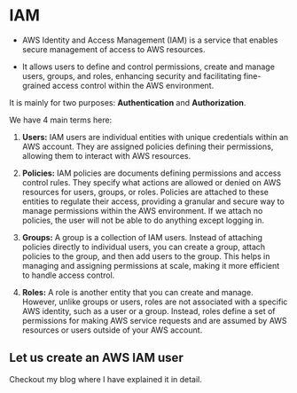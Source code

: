 # IAM #

* AWS Identity and Access Management (IAM) is a service that enables secure management of access to AWS resources.

* It allows users to define and control permissions, create and manage users, groups, and roles, enhancing security and facilitating fine-grained access control within the AWS environment.

It is mainly for two purposes: <b>Authentication</b> and <b>Authorization</b>.



We have 4 main terms here:

1. <b>Users:</b> IAM users are individual entities with unique credentials within an AWS account. They are assigned policies defining their permissions, allowing them to interact with AWS resources.

2. <b>Policies:</b> IAM policies are documents defining permissions and access control rules. They specify what actions are allowed or denied on AWS resources for users, groups, or roles. Policies are attached to these entities to regulate their access, providing a granular and secure way to manage permissions within the AWS environment. If we attach no policies, the user will not be able to do anything except logging in.

3. <b>Groups:</b> A group is a collection of IAM users. Instead of attaching policies directly to individual users, you can create a group, attach policies to the group, and then add users to the group. This helps in managing and assigning permissions at scale, making it more efficient to handle access control.

4. <b>Roles:</b> A role is another entity that you can create and manage. However, unlike groups or users, roles are not associated with a specific AWS identity, such as a user or a group. Instead, roles define a set of permissions for making AWS service requests and are assumed by AWS resources or users outside of your AWS account.

## Let us create an AWS IAM user ##

Checkout my blog where I have explained it in detail.
